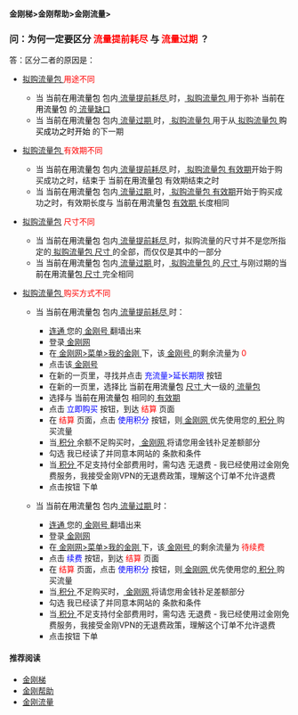 #### 金刚梯>金刚帮助>金刚流量>
### 问：为何一定要区分<font color="Red"> 流量提前耗尽 </font>与<font color="Red"> 流量过期 </font>？
答：区分二者的原因是：

- [ 拟购流量包 ](https://github.com/a2zitpro/web/blob/master/kkdatatrafficpackagetobepurchased.md)<font color="Red"> 用途不同 </font>
  - 当<font color="Black"> 当前在用流量包 </font>包内[ 流量提前耗尽 ](https://github.com/a2zitpro/web/blob/master/kkdatatrafficisexhaustedearly.md)时，[ 拟购流量包 ](https://github.com/a2zitpro/web/blob/master/kkdatatrafficpackagetobepurchased.md)用于弥补<font color="Black"> 当前在用流量包 </font>的[ 流量缺口 ](https://github.com/a2zitpro/web/blob/master/kkdatatrafficgap.md)
  - 当<font color="Black"> 当前在用流量包 </font>包内[ 流量过期 ](https://github.com/a2zitpro/web/blob/master/kkdatatrafficexpired.md)时，[ 拟购流量包 ](https://github.com/a2zitpro/web/blob/master/kkdatatrafficpackagetobepurchased.md)用于从[ 拟购流量包 ](https://github.com/a2zitpro/web/blob/master/kkdatatrafficpackagetobepurchased.md)<font color="Black"> 购买成功之时开始 </font>的下一期
- [ 拟购流量包 ](https://github.com/a2zitpro/web/blob/master/kkdatatrafficpackagetobepurchased.md)<font color="Red"> 有效期不同 </font>
  - 当<font color="Black"> 当前在用流量包 </font>包内[ 流量提前耗尽 ](https://github.com/a2zitpro/web/blob/master/kkdatatrafficisexhaustedearly.md)时，[ 拟购流量包 ](https://github.com/a2zitpro/web/blob/master/kkdatatrafficpackagetobepurchased.md)[有效期](https://github.com/a2zitpro/web/blob/master/kkdatatrafficpackagevalidityperiod.md)开始于购买成功之时，结束于<font color="Black"> 当前在用流量包 </font>有效期结束之时
  - 当<font color="Black"> 当前在用流量包 </font>包内[ 流量过期 ](https://github.com/a2zitpro/web/blob/master/kkdatatrafficexpired.md)时，[ 拟购流量包 ](https://github.com/a2zitpro/web/blob/master/kkdatatrafficpackagetobepurchased.md)[有效期](https://github.com/a2zitpro/web/blob/master/kkdatatrafficpackagevalidityperiod.md)开始于购买成功之时，有效期长度与<font color="Black"> 当前在用流量包 </font>[ 有效期 ](https://github.com/a2zitpro/web/blob/master/kkdatatrafficpackagevalidityperiod.md) 长度相同
- [ 拟购流量包](https://github.com/a2zitpro/web/blob/master/kkdatatrafficpackagetobepurchased.md)<font color="Red"> 尺寸不同 </font>
  - 当<font color="Black"> 当前在用流量包 </font>包内[ 流量提前耗尽 ](https://github.com/a2zitpro/web/blob/master/kkdatatrafficisexhaustedearly.md)时，拟购流量的尺寸并不是您所指定的[ 拟购流量包 ](https://github.com/a2zitpro/web/blob/master/kkdatatrafficpackagetobepurchased.md) [ 尺寸 ](https://github.com/a2zitpro/web/blob/master/kkdatatrafficsize.md)的全部，而仅仅是其中的一部分
  - 当<font color="Black"> 当前在用流量包 </font>包内[ 流量过期 ](https://github.com/a2zitpro/web/blob/master/kkdatatrafficexpired.md)时，[ 拟购流量包 ](https://github.com/a2zitpro/web/blob/master/kkdatatrafficpackagetobepurchased.md)的[ 尺寸 ](https://github.com/a2zitpro/web/blob/master/kkdatatrafficsize.md)与刚过期的<font color="Black" >当前在用流量包</font >[ 尺寸 ](https://github.com/a2zitpro/web/blob/master/kkdatatrafficsize.md)完全相同

- [ 拟购流量包 ](https://github.com/a2zitpro/web/blob/master/kkdatatrafficpackagetobepurchased.md)<font color="Red"> 购买方式不同 </font>
  - 当<font color="Black"> 当前在用流量包 </font>包内[ 流量提前耗尽 ](https://github.com/a2zitpro/web/blob/master/kkdatatrafficisexhaustedearly.md)时：
    - [ 连通 ](https://github.com/a2zitpro/web/blob/master/useofkkid.md)您的[ 金刚号 ](https://github.com/a2zitpro/web/blob/master/kkid.md)翻墙出来
    - 登录[ 金刚网 ](https://github.com/a2zitpro/web/blob/master/kksitecn.md)
    - 在[ 金刚网>菜单>我的金刚 ](https://www.atozitpro.net/zh/my-account/)下，该[ 金刚号 ](https://github.com/a2zitpro/web/blob/master/kkid.md)的剩余流量为<font color="Red"> 0 </font>
    - 点击该[ 金刚号 ](https://github.com/a2zitpro/web/blob/master/kkid.md)
    - 在新的一页里，寻找并点击 <font color="Blue"> 充流量>延长期限 </font>按钮
    - 在新的一页里，选择比<font color="Black"> 当前在用流量包 </font> [ 尺寸 ](https://github.com/a2zitpro/web/blob/master/kkdatatrafficsize.md)大一级的[ 流量包 ](https://github.com/a2zitpro/web/blob/master/kkdatatrafficpackage.md)
    - 选择与<font color="Black"> 当前在用流量包 </font>相同的[ 有效期 ](https://github.com/a2zitpro/web/blob/master/kkdatatrafficpackagevalidityperiod.md)
    - 点击<font color="Blue" > 立即购买 </font>按钮，到达<font color="Red"> 结算 </font>页面
    - 在<font color="Red" > 结算 </font>页面，点击<font color="Blue" > 使用积分 </font>按钮，则[ 金刚网 ](https://github.com/a2zitpro/web/blob/master/kksitecn.md)优先使用您的[ 积分 ](https://github.com/a2zitpro/web/blob/master/kkpoints.md)购买流量
    - 当[ 积分 ](https://github.com/a2zitpro/web/blob/master/kkpoints.md)余额不足购买时，[ 金刚网 ](https://github.com/a2zitpro/web/blob/master/kksitecn.md)将请您用金钱䃼足差额部分
    - 勾选 我已经读了并同意本网站的 条款和条件
    - 当[ 积分 ](https://github.com/a2zitpro/web/blob/master/kkpoints.md)不足支持付全部费用时，需勾选 无退费 - 我已经使用过金刚免费服务，我接受金刚VPN的无退费政策，理解这个订单不允许退费
    - 点击按钮 下单


  - 当<font color="Black"> 当前在用流量包 </font>包内[ 流量过期 ](https://github.com/a2zitpro/web/blob/master/kkdatatrafficexpired.md)时：
    - [ 连通 ](https://github.com/a2zitpro/web/blob/master/useofkkid.md)您的[ 金刚号 ](https://github.com/a2zitpro/web/blob/master/kkid.md)翻墙出来
    - 登录[ 金刚网 ](https://github.com/a2zitpro/web/blob/master/kksitecn.md)
    - 在[ 金刚网>菜单>我的金刚 ](https://www.atozitpro.net/zh/my-account/)下，该[ 金刚号 ](https://github.com/a2zitpro/web/blob/master/kkid.md)的剩余流量为<font color="Red"> 待续费 </font>
    - 点击<font color="Blue" > 续费 </font>按钮，到达<font color="Red"> 结算 </font>页面
    - 在<font color="Red" > 结算 </font>页面，点击<font color="Blue" > 使用积分 </font>按钮，则[ 金刚网 ](https://github.com/a2zitpro/web/blob/master/kksitecn.md)优先使用您的[ 积分 ](https://github.com/a2zitpro/web/blob/master/kkpoints.md)购买流量
    - 当[ 积分 ](https://github.com/a2zitpro/web/blob/master/kkpoints.md)不足购买时，[ 金刚网 ](https://github.com/a2zitpro/web/blob/master/kksitecn.md)将请您用金钱䃼足差额部分
    - 勾选 我已经读了并同意本网站的 条款和条件
    - 当[ 积分 ](https://github.com/a2zitpro/web/blob/master/kkpoints.md)不足支持付全部费用时，需勾选 无退费 - 我已经使用过金刚免费服务，我接受金刚VPN的无退费政策，理解这个订单不允许退费
    - 点击按钮 下单

#### 推荐阅读

- [金刚梯](https://github.com/a2zitpro/web/blob/master/dlb.md)
- [金刚帮助](https://github.com/a2zitpro/web/blob/master/list_helpkkvpn.md)
- [金刚流量](https://github.com/a2zitpro/web/blob/master/list_kkdatatraffic.md)
